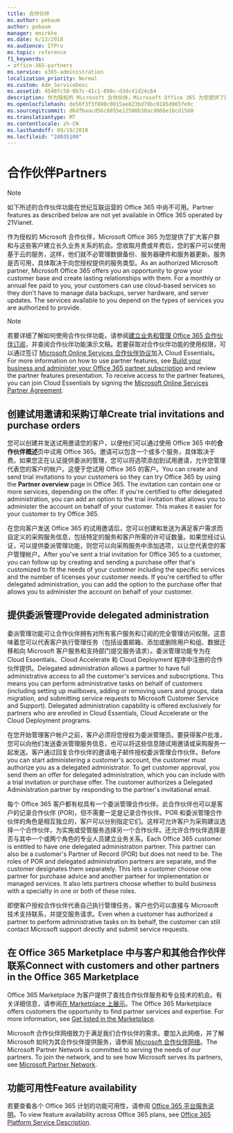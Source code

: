```yaml
---
title: 合作伙伴
ms.author: pebaum
author: pebaum
manager: mnirkhe
ms.date: 6/13/2018
ms.audience: ITPro
ms.topic: reference
f1_keywords:
- office-365-partners
ms.service: o365-administration
localization_priority: Normal
ms.custom: Adm_ServiceDesc
ms.assetid: 4548fc58-0b7c-41c1-890c-d3dc41d24c64
description: 作为授权的 Microsoft 合作伙伴，Microsoft Office 365 为您提供了扩大客户群和与这些客户建立长久业务关系的机会。您收取月费或年费后，您的客户可以使用基于云的服务，这样，他们就不必管理数据备份、服务器硬件和服务器更新。服务是否可用，具体取决于向您授权提供的服务类型。
ms.openlocfilehash: de56f3f3f890c0015ae823bd78bc0185d065fe9c
ms.sourcegitcommit: d6dfbaacd56c0855e12500b38acd06be16cd1560
ms.translationtype: MT
ms.contentlocale: zh-CN
ms.lasthandoff: 09/19/2018
ms.locfileid: "24035100"
---
```

# <a name="partners"></a><span data-ttu-id="4702c-105">合作伙伴</span><span class="sxs-lookup"><span data-stu-id="4702c-105">Partners</span></span>

> [!NOTE]
> <span data-ttu-id="4702c-106">如下所述的合作伙伴功能在世纪互联运营的 Office 365 中尚不可用。</span><span class="sxs-lookup"><span data-stu-id="4702c-106">Partner features as described below are not yet available in Office 365 operated by 21Vianet.</span></span> 
  
<span data-ttu-id="4702c-p102">作为授权的 Microsoft 合作伙伴，Microsoft Office 365 为您提供了扩大客户群和与这些客户建立长久业务关系的机会。您收取月费或年费后，您的客户可以使用基于云的服务，这样，他们就不必管理数据备份、服务器硬件和服务器更新。服务是否可用，具体取决于向您授权提供的服务类型。</span><span class="sxs-lookup"><span data-stu-id="4702c-p102">As an authorized Microsoft partner, Microsoft Office 365 offers you an opportunity to grow your customer base and create lasting relationships with them. For a monthly or annual fee paid to you, your customers can use cloud-based services so they don't have to manage data backups, server hardware, and server updates. The services available to you depend on the types of services you are authorized to provide.</span></span>
  
> [!NOTE]
> <span data-ttu-id="4702c-p103">若要详细了解如何使用合作伙伴功能，请参阅[建立业务和管理 Office 365 合作伙伴订阅](http://go.microsoft.com/fwlink/?LinkID=271614&amp;clcid=0x409)，并查阅合作伙伴功能演示文稿。若要获取对合作伙伴功能的使用权限，可以通过签订 [Microsoft Online Services 合作伙伴协议](https://go.microsoft.com/fwlink/p/?LinkId=285473)加入 Cloud Essentials。</span><span class="sxs-lookup"><span data-stu-id="4702c-p103">For more information on how to use partner features, see [Build your business and administer your Office 365 partner subscription](http://go.microsoft.com/fwlink/?LinkID=271614&amp;clcid=0x409) and review the partner features presentation. To receive access to the partner features, you can join Cloud Essentials by signing the [Microsoft Online Services Partner Agreement](https://go.microsoft.com/fwlink/p/?LinkId=285473).</span></span> 
  
## <a name="create-trial-invitations-and-purchase-orders"></a><span data-ttu-id="4702c-112">创建试用邀请和采购订单</span><span class="sxs-lookup"><span data-stu-id="4702c-112">Create trial invitations and purchase orders</span></span>

<span data-ttu-id="4702c-p104">您可以创建并发送试用邀请您的客户，以便他们可以通过使用 Office 365 中的**合作伙伴概述**页中试用 Office 365。邀请可以包含一个或多个服务，具体取决于费。如果您正在认证提供委派的管理，您可以将选项添加到试用邀请，允许您管理代表您的客户的帐户。这便于您试用 Office 365 的客户。</span><span class="sxs-lookup"><span data-stu-id="4702c-p104">You can create and send trial invitations to your customers so they can try Office 365 by using the **Partner overview** page in Office 365. The invitation can contain one or more services, depending on the offer. If you're certified to offer delegated administration, you can add an option to the trial invitation that allows you to administer the account on behalf of your customer. This makes it easier for your customer to try Office 365.</span></span> 
  
<span data-ttu-id="4702c-p105">在您向客户发送 Office 365 的试用邀请后，您可以创建和发送为满足客户需求而自定义的采购服务信息，包括特定的服务和客户所需的许可证数量。如果您经过认证，可以提供委派管理功能，则您可以向采购服务中添加选项，以让您代表您的客户管理帐户。</span><span class="sxs-lookup"><span data-stu-id="4702c-p105">After you've sent a trial invitation for Office 365 to a customer, you can follow up by creating and sending a purchase offer that's customized to fit the needs of your customer including the specific services and the number of licenses your customer needs. If you're certified to offer delegated administration, you can add the option to the purchase offer that allows you to administer the account on behalf of your customer.</span></span>
  
## <a name="provide-delegated-administration"></a><span data-ttu-id="4702c-119">提供委派管理</span><span class="sxs-lookup"><span data-stu-id="4702c-119">Provide delegated administration</span></span>

<span data-ttu-id="4702c-p106">委派管理功能可让合作伙伴拥有对所有客户服务和订阅的完全管理访问权限。这意味着您可以代表客户执行管理任务（包括设置邮箱、添加或删除用户和组、数据迁移和向 Microsoft 客户服务和支持部门提交服务请求）。委派管理功能专为在 Cloud Essentials、Cloud Accelerate 和 Cloud Deployment 程序中注册的合作伙伴提供。</span><span class="sxs-lookup"><span data-stu-id="4702c-p106">Delegated administration allows a partner to have full administrative access to all the customer's services and subscriptions. This means you can perform administrative tasks on behalf of customers (including setting up mailboxes, adding or removing users and groups, data migration, and submitting service requests to Microsoft Customer Service and Support). Delegated administration capability is offered exclusively for partners who are enrolled in Cloud Essentials, Cloud Accelerate or the Cloud Deployment programs.</span></span>
  
<span data-ttu-id="4702c-p107">在您开始管理客户帐户之前，客户必须将您授权为委派管理员。要获得客户批准，您可以向他们发送委派管理服务信息，也可以将这些信息随试用邀请或采购服务一起发送。客户通过回复合作伙伴的邀请电子邮件授权委派管理合作伙伴。</span><span class="sxs-lookup"><span data-stu-id="4702c-p107">Before you can start administering a customer's account, the customer must authorize you as a delegated administrator. To get customer approval, you send them an offer for delegated administration, which you can include with a trial invitation or purchase offer. The customer authorizes a Delegated Administration partner by responding to the partner's invitational email.</span></span>
  
<span data-ttu-id="4702c-p108">每个 Office 365 客户都有权具有一个委派管理合作伙伴。此合作伙伴也可以是客户的记录合作伙伴 (POR)，但不需要一定是记录合作伙伴。POR 和委派管理合作伙伴的角色是相互独立的，客户可以分别指定它们。这样可允许客户为采购建议选择一个合作伙伴，为实施或受管服务选择另一个合作伙伴。还允许合作伙伴选择是否与其中一个或两个角色的专业人员建立业务关系。</span><span class="sxs-lookup"><span data-stu-id="4702c-p108">Each Office 365 customer is entitled to have one delegated administration partner. This partner can also be a customer's Partner of Record (POR) but does not need to be. The roles of POR and delegated administration partners are separate, and the customer designates them separately. This lets a customer choose one partner for purchase advice and another partner for implementation or managed services. It also lets partners choose whether to build business with a specialty in one or both of these roles.</span></span>
  
<span data-ttu-id="4702c-131">即使客户授权合作伙伴代表自己执行管理任务，客户也仍可以直接与 Microsoft 技术支持联系，并提交服务请求。</span><span class="sxs-lookup"><span data-stu-id="4702c-131">Even when a customer has authorized a partner to perform administrative tasks on its behalf, the customer can still contact Microsoft support directly and submit service requests.</span></span>
  
## <a name="connect-with-customers-and-other-partners-in-the-office-365-marketplace"></a><span data-ttu-id="4702c-132">在 Office 365 Marketplace 中与客户和其他合作伙伴联系</span><span class="sxs-lookup"><span data-stu-id="4702c-132">Connect with customers and other partners in the Office 365 Marketplace</span></span>

<span data-ttu-id="4702c-p109">Office 365 Marketplace 为客户提供了查找合作伙伴服务和专业技术的机会。有关详细信息，请参阅[在 Marketplace 上展示](http://go.microsoft.com/fwlink/?LinkID=272019&amp;clcid=0x409)。</span><span class="sxs-lookup"><span data-stu-id="4702c-p109">The Office 365 Marketplace offers customers the opportunity to find partner services and expertise. For more information, see [Get listed in the Marketplace](http://go.microsoft.com/fwlink/?LinkID=272019&amp;clcid=0x409).</span></span>
  
<span data-ttu-id="4702c-p110">Microsoft 合作伙伴网络致力于满足我们合作伙伴的需求。要加入此网络，并了解 Microsoft 如何为其合作伙伴提供服务，请参阅 [Microsoft 合作伙伴网络](http://go.microsoft.com/fwlink/?LinkID=272021&amp;clcid=0x409)。</span><span class="sxs-lookup"><span data-stu-id="4702c-p110">The Microsoft Partner Network is committed to serving the needs of our partners. To join the network, and to see how Microsoft serves its partners, see [Microsoft Partner Network](http://go.microsoft.com/fwlink/?LinkID=272021&amp;clcid=0x409).</span></span>
  
## <a name="feature-availability"></a><span data-ttu-id="4702c-137">功能可用性</span><span class="sxs-lookup"><span data-stu-id="4702c-137">Feature availability</span></span>

<span data-ttu-id="4702c-138">若要查看各个 Office 365 计划的功能可用性，请参阅 [Office 365 平台服务说明](https://technet.microsoft.com/en-us/library/office-365-platform-service-description.aspx)。</span><span class="sxs-lookup"><span data-stu-id="4702c-138">To view feature availability across Office 365 plans, see [Office 365 Platform Service Description](https://technet.microsoft.com/en-us/library/office-365-platform-service-description.aspx).</span></span>
  

